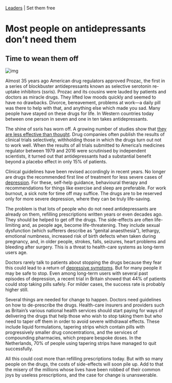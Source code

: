 [Leaders](https://www.economist.com/leaders/) | Set them free

# Most people on antidepressants don’t need them

## Time to wean them off

![img](https://www.economist.com/img/b/1424/801/90/media-assets/image/20221022_LDD003.jpg)

Almost 35 years ago American drug regulators approved Prozac, the first in a series of blockbuster antidepressants known as selective serotonin re-uptake inhibitors (ssris). Prozac and its cousins were lauded by patients and doctors as miracle drugs. They lifted low moods quickly and seemed to have no drawbacks. Divorce, bereavement, problems at work—a daily pill was there to help with that, and anything else which made you sad. Many people have stayed on these drugs for life. In Western countries today between one person in seven and one in ten takes antidepressants.

The shine of ssris has worn off. A growing number of studies show that [they are less effective than thought](https://www.economist.com/science-and-technology/2022/10/19/how-to-make-better-use-of-antidepressants). Drug companies often publish the results of clinical trials selectively, withholding those in which the drugs turn out not to work well. When the results of all trials submitted to America’s medicines regulator between 1979 and 2016 were scrutinised by independent scientists, it turned out that antidepressants had a substantial benefit beyond a placebo effect in only 15% of patients.

Clinical guidelines have been revised accordingly in recent years. No longer are drugs the recommended first line of treatment for less severe cases of [depression](https://www.economist.com/science-and-technology/2022/07/20/a-popular-medical-explanation-for-depression-is-rebuffed). For these, self-help guidance, behavioural therapy and recommendations for things like exercise and sleep are preferable. For work burnout, a sick note for time off may suffice. The drugs are to be reserved only for more severe depression, where they can be truly life-saving.

The problem is that lots of people who do not need antidepressants are already on them, refilling prescriptions written years or even decades ago. They should be helped to get off the drugs. The side-effects are often life-limiting and, as people age, become life-threatening. They include sexual dysfunction (which sufferers describe as “genital anaesthesia”), lethargy, emotional numbness, increased risk of birth defects when taken during pregnancy, and, in older people, strokes, falls, seizures, heart problems and bleeding after surgery. This is a threat to health-care systems as long-term users age.

Doctors rarely talk to patients about stopping the drugs because they fear this could lead to a return of [depressive symptoms](https://www.economist.com/graphic-detail/2021/10/11/covid-19-has-led-to-a-sharp-increase-in-depression-and-anxiety). But for many people it may be safe to stop. Even among long-term users with several past episodes of depression, a recent trial in Britain showed that 44% of patients could stop taking pills safely. For milder cases, the success rate is probably higher still.

Several things are needed for change to happen. Doctors need guidelines on how to de-prescribe the drugs. Health-care insurers and providers such as Britain’s various national health services should start paying for ways of delivering the drugs that help those who wish to stop taking them but who need to taper off them in order to avoid severe withdrawal effects. These include liquid formulations, tapering strips which contain pills with progressively smaller drug concentrations, and the services of compounding pharmacies, which prepare bespoke doses. In the Netherlands, 70% of people using tapering strips have managed to quit successfully.

All this could cost more than refilling prescriptions today. But with so many people on the drugs, the costs of side-effects will soon pile up. Add to that the misery of the millions whose lives have been robbed of their common joys by useless prescriptions, and the case for change is unanswerable. 